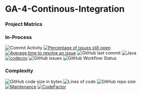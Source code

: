 # GA-4-Continous-Integration
### Project Matrics<br/>
###  In-Process 

![Commit Activity](https://img.shields.io/github/commit-activity/m/ttefera1/GA-4-Continous-Integration)
[![Percentage of issues still open](http://isitmaintained.com/badge/open/ttefera1/GA-4-Continous-Integration.svg)](http://isitmaintained.com/project/ttefera1/GA-4-Continous-Integration "Percentage of issues still open")
[![Average time to resolve an issue](http://isitmaintained.com/badge/resolution/ttefera1/GA-4-Continous-Integration.svg)](http://isitmaintained.com/project/ttefera1/GA-4-Continous-Integration "Average time to resolve an issue")
![GitHub last commit](https://img.shields.io/github/last-commit/ttefera1/GA-4-Continous-Integration)
![Java](https://img.shields.io/badge/java-%23ED8B00.svg?style=for-the-badge&logo=openjdk&logoColor=white)  
[![codecov](https://codecov.io/gh/Tigisttefera/GA-4-Continous-Integration/branch/main/graph/badge.svg?token=V6OEL8PJ6E)](https://codecov.io/gh/Tigisttefera/GA-4-Continous-Integration)
![GitHub issues](https://img.shields.io/github/issues/ttefera1/GA-4-Continous-Integration)
![GitHub Workflow Status](https://img.shields.io/github/actions/workflow/status/ttefera1/GA-4-Continous-Integration/java.yml)
###  Complexity

![GitHub code size in bytes](https://img.shields.io/github/languages/code-size/ttefera1/GA-4-Continous-Integration)
![Lines of code](https://img.shields.io/tokei/lines/github/ttefera1/GA-4-Continous-Integration?color=red)
![GitHub repo size](https://img.shields.io/github/repo-size/ttefera1/GA-4-Continous-Integration?color=green)
[![Maintenance](https://img.shields.io/badge/Maintained%3F-yes-green.svg)](https://github.com/ttefera1/GA-4-Continous-Integration/graphs/commit-activity)
[![CodeFactor](https://www.codefactor.io/repository/github/tigisttefera/ga-4-continous-integration/badge)](https://www.codefactor.io/repository/github/tigisttefera/ga-4-continous-integration)
